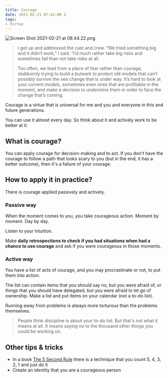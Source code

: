```yaml
---
title: Courage
date: 2021-02-21 07:43:00 Z
tags:
- Virtue
---
```


![Screen Shot 2021-02-21 at 08.44.22.png](/uploads/Screen%20Shot%202021-02-21%20at%2008.44.22.png)

> I got up and addressed the cast and crew. “We tried something big and it didn’t work,” I said. “I’d much rather take big risks and sometimes fail than not take risks at all.

> Too often, we lead from a place of fear rather than courage, stubbornly trying to build a bulwark to protect old models that can’t possibly survive the sea change that is under way. It’s hard to look at your current models, sometimes even ones that are profitable in the moment, and make a decision to undermine them in order to face the change that’s coming.

Courage is a virtue that is universal for me and you and everyone in this and future generations.

You can use it almost every day. So think about it and actively work to be better at it.

## What is courage?

You can apply courage for decision-making and to act. If you don't have the courage to follow a path that looks scary to you (but in the end, it has a better outcome), then it's a failure of your courage.

## How to apply it in practice?

There is courage applied passively and actively.

### Passive way

When the moment comes to you, you take courageous action. Moment by moment. Day by day. 

Listen to your intuition.

Make **daily retrospections to check if you had situations when had a chance to use courage** and ask if you were courageous in those moments.

### Active way

You have a list of acts of courage, and you may procrastinate or not, to put them into action.

The list can contain items that you should say no, but you were afraid of, or things that you should have delegated, but you were afraid to let go of ownership. Make a list and put items on your calendar (not a to-do list).

Running away from problems is always more torturous than the problems themselves.

> People think discipline is about your to-do list. But that's not what it means at all. It means saying no to the thousand other things you could be working on.

## Other tips & tricks

* In a book [The 5 Second Rule](https://www.amazon.com/Second-Rule-Transform-Confidence-Everyday/dp/1682612384) there is a technique that you count 5, 4, 3, 2, 1 and just do it
* Create an identity that you are a courageous person
